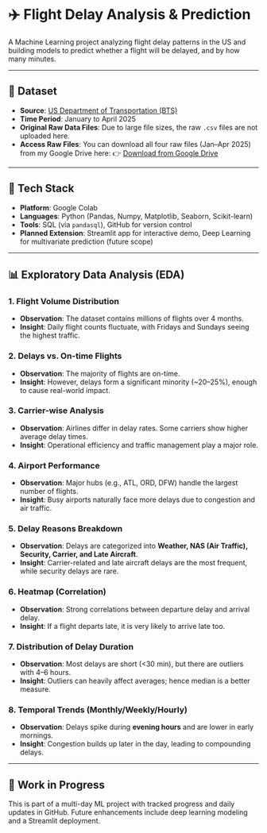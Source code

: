 # ✈️ Flight Delay Analysis & Prediction

A Machine Learning project analyzing flight delay patterns in the US and building models to predict whether a flight will be delayed, and by how many minutes.

---

## 🧾 Dataset

* **Source**: [US Department of Transportation (BTS)](https://www.transtats.bts.gov/DL_SelectFields.aspx?gnoyr_VQ=FGJ&QO_fu146_anzr=b0-gvzr)
* **Time Period**: January to April 2025
* **Original Raw Data Files**: Due to large file sizes, the raw `.csv` files are not uploaded here.
* **Access Raw Files**:
  You can download all four raw files (Jan–Apr 2025) from my Google Drive here:
  👉 [Download from Google Drive](https://drive.google.com/drive/folders/1Iq9rTBLEFpqbo_CkC5MfbC6_7obv2g5M?usp=sharing)

---

## 🔧 Tech Stack

* **Platform**: Google Colab
* **Languages**: Python (Pandas, Numpy, Matplotlib, Seaborn, Scikit-learn)
* **Tools**: SQL (via `pandasql`), GitHub for version control
* **Planned Extension**: Streamlit app for interactive demo, Deep Learning for multivariate prediction (future scope)

---

## 📊 Exploratory Data Analysis (EDA)

### 1. Flight Volume Distribution

* **Observation**: The dataset contains millions of flights over 4 months.
* **Insight**: Daily flight counts fluctuate, with Fridays and Sundays seeing the highest traffic.

### 2. Delays vs. On-time Flights

* **Observation**: The majority of flights are on-time.
* **Insight**: However, delays form a significant minority (\~20–25%), enough to cause real-world impact.

### 3. Carrier-wise Analysis

* **Observation**: Airlines differ in delay rates. Some carriers show higher average delay times.
* **Insight**: Operational efficiency and traffic management play a major role.

### 4. Airport Performance

* **Observation**: Major hubs (e.g., ATL, ORD, DFW) handle the largest number of flights.
* **Insight**: Busy airports naturally face more delays due to congestion and air traffic.

### 5. Delay Reasons Breakdown

* **Observation**: Delays are categorized into **Weather, NAS (Air Traffic), Security, Carrier, and Late Aircraft**.
* **Insight**: Carrier-related and late aircraft delays are the most frequent, while security delays are rare.

### 6. Heatmap (Correlation)

* **Observation**: Strong correlations between departure delay and arrival delay.
* **Insight**: If a flight departs late, it is very likely to arrive late too.

### 7. Distribution of Delay Duration

* **Observation**: Most delays are short (<30 min), but there are outliers with 4–6 hours.
* **Insight**: Outliers can heavily affect averages; hence median is a better measure.

### 8. Temporal Trends (Monthly/Weekly/Hourly)

* **Observation**: Delays spike during **evening hours** and are lower in early mornings.
* **Insight**: Congestion builds up later in the day, leading to compounding delays.

---

## 🚧 Work in Progress

This is part of a multi-day ML project with tracked progress and daily updates in GitHub.
Future enhancements include deep learning modeling and a Streamlit deployment.
